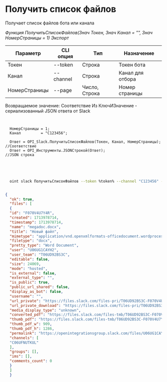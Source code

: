 ﻿---
sidebar_position: 1
---

# Получить список файлов
 Получает список файлов бота или канала


*Функция ПолучитьСписокФайлов(Знач Токен, Знач Канал = "", Знач НомерСтраницы = 1) Экспорт*

  | Параметр | CLI опция | Тип | Назначение |
  |-|-|-|-|
  | Токен | --token | Строка | Токен бота |
  | Канал | --channel | Строка | Канал для отбора |
  | НомерСтраницы | --page | Число, Строка | Номер страницы |

  
  Возвращаемое значение:   Соответствие Из КлючИЗначение - сериализованный JSON ответа от Slack

```bsl title="Пример кода"
	
  
  НомерСтраницы = 1;
  Канал         = "C123456";
  
  Ответ = OPI_Slack.ПолучитьСписокФайлов(Токен, Канал, НомерСтраницы); //Соответствие
  Ответ = OPI_Инструменты.JSONСтрокой(Ответ);                          //JSON строка
  

	
```

```sh title="Пример команды CLI"
    
  oint slack ПолучитьСписокФайлов --token %token% --channel "C123456" --page "1"


```


```json title="Результат"

{
  "ok": true,
  "files": [
  {
  "id": "F070V4U7Y4R",
  "created": 1713978714,
  "timestamp": 1713978714,
  "name": "megadoc.docx",
  "title": "Новый файл",
  "mimetype": "application/vnd.openxmlformats-officedocument.wordprocessingml.document",
  "filetype": "docx",
  "pretty_type": "Word Document",
  "user": "U06UG1CAYH2",
  "user_team": "T06UD92BS3C",
  "editable": false,
  "size": 24069,
  "mode": "hosted",
  "is_external": false,
  "external_type": "",
  "is_public": true,
  "public_url_shared": false,
  "display_as_bot": false,
  "username": "",
  "url_private": "https://files.slack.com/files-pri/T06UD92BS3C-F070V4U7Y4R/megadoc.docx",
  "url_private_download": "https://files.slack.com/files-pri/T06UD92BS3C-F070V4U7Y4R/download/megadoc.docx",
  "media_display_type": "unknown",
  "converted_pdf": "https://files.slack.com/files-tmb/T06UD92BS3C-F070V4U7Y4R-417b34221e/megadoc_converted.pdf",
  "thumb_pdf": "https://files.slack.com/files-tmb/T06UD92BS3C-F070V4U7Y4R-417b34221e/megadoc_thumb_pdf.png",
  "thumb_pdf_w": 909,
  "thumb_pdf_h": 1286,
  "permalink": "https://openintegrationsgroup.slack.com/files/U06UG1CAYH2/F070V4U7Y4R/megadoc.docx",
  "channels": [
  "C06UFNUTKUL"
  ],
  "groups": [],
  "ims": [],
  "comments_count": 0
  }
  ]
  }

```
